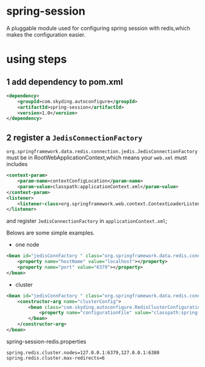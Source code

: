 # spring-session
A pluggable module used for configuring spring session with redis,which makes the configuration easier.

# using steps

## 1 add dependency to pom.xml 
```xml
<dependency>
    <groupId>com.skyding.autoconfigure</groupId>
    <artifactId>spring-session</artifactId>
    <version>1.0</version>
</dependency>
```

## 2 register a `JedisConnectionFactory`
`org.springframework.data.redis.connection.jedis.JedisConnectionFactory` must be in RootWebApplicationContext,which means your `web.xml` must includes
```xml
<context-param>
    <param-name>contextConfigLocation</param-name>
    <param-value>classpath:applicationContext.xml</param-value>
</context-param>
<listener>
    <listener-class>org.springframework.web.context.ContextLoaderListener</listener-class>
</listener>
```
and register `JedisConnectionFactory` in `applicationContext.xml`;

Belows are some simple examples.
- one node
```xml
<bean id="jedisConnFactory " class="org.springframework.data.redis.connection.jedis.JedisConnectionFactory ">
    <property name="hostName" value="localhost"></property>
    <property name="port" value="6379"></property>
</bean>
```
- cluster
```xml
<bean id="jedisConnFactory " class="org.springframework.data.redis.connection.jedis.JedisConnectionFactory ">
    <constructor-arg name="clusterConfig">
        <bean class="com.skyding.autoconfigure.RedisClusterConfigurationFactory">
            <property name="configurationFile" value="classpath:spring-session-redis.properties"></property>
        </bean>
    </constructor-arg>
</bean>
```
spring-session-redis.properties
```properties
spring.redis.cluster.nodes=127.0.0.1:6379,127.0.0.1:6380
spring.redis.cluster.max-redirects=6
```